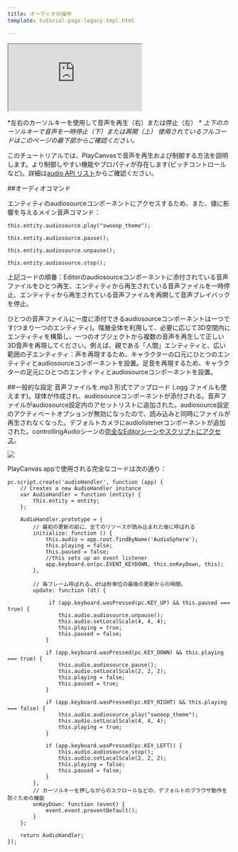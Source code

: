 ```yaml
---
title: オーディオの操作
template: tutorial-page-legacy.tmpl.html

---
```


<iframe src="http://apps.playcanvas.com/playcanvas/tutorials/controllingAudio?overlay=false"></iframe>

*左右のカーソルキーを使用して音声を再生（右）または停止（左） *
*上下のカーソルキーで音声を一時停止（下）または再開（上）*
*使用されているフルコードはこのページの最下部からご確認ください。*

このチュートリアルでは、PlayCanvasで音声を再生および制御する方法を説明します。より制御しやすい機能やプロパティが存在します(ピッチコントロールなど)。詳細は[audio API リスト][1]からご確認ください。

##オーディオコマンド

エンティティのaudiosourceコンポーネントにアクセスするため、また、値に影響を与えるメイン音声コマンド：

~~~javascript~~~
this.entity.audiosource.play("swooop_theme");

this.entity.audiosource.pause();

this.entity.audiosource.unpause();

this.entity.audiosource.stop();
~~~
上記コードの順番：Editorのaudiosourceコンポーネントに添付されている音声ファイルをひとつ再生、エンティティから再生されている音声ファイルを一時停止、エンティティから再生されている音声ファイルを再開して音声プレイバックを停止。

<div class="alert alert-warning">
ひとつの音声ファイルに一度に添付できるaudiosourceコンポーネントは一つです(つまり一つのエンティティ)。階層全体を利用して、必要に応じて3D空間内にエンティティを構築し、一つのオブジェクトから複数の音声を再生して正しい3D音声を再現してください。例えば、親である「人間」エンティティと、広い範囲の子エンティティ：声を再現するため、キャラクターの口元にひとつのエンティティとaudiosourceコンポーネントを設置。足音を再現するため、キャラクターの足元にひとつのエンティティとaudiosourceコンポーネントを設置。
</div>

##一般的な設定
音声ファイルを.mp3 形式でアップロード (.ogg ファイルも使えます)。球体が作成され、audiosourceコンポーネントが添付される。音声ファイルがaudiosource設定内のアセットリストに追加された。audiosource設定のアクティベートオプションが無効になったので、読み込みと同時にファイルが再生されなくなった。デフォルトカメラにaudiolistenerコンポーネントが追加された。controllingAudioシーンの[完全なEditorシーンやスクリプトにアクセス][2]。

<img src="/images/tutorials/audio/audiosource-settings.jpg" />

PlayCanvas appで使用される完全なコードは次の通り：

~~~javascript~~~
pc.script.create('audioHandler', function (app) {
    // Creates a new AudioHandler instance
    var AudioHandler = function (entity) {
        this.entity = entity;
    };

    AudioHandler.prototype = {
        // 最初の更新の前に、全てのリソースが読み込まれた後に呼ばれる
        initialize: function () {
            this.audio = app.root.findByName('AudioSphere');
            this.playing = false;
            this.paused = false;
            //this sets up an event listener
            app.keyboard.on(pc.EVENT_KEYDOWN, this.onKeyDown, this);
        },

        // 毎フレーム呼ばれる。dtは秒単位の最後の更新からの時間。
        update: function (dt) {

             if (app.keyboard.wasPressed(pc.KEY_UP) && this.paused === true) {
                this.audio.audiosource.unpause();
                this.audio.setLocalScale(4, 4, 4);
                this.playing = true;
                this.paused = false;
            }

            if (app.keyboard.wasPressed(pc.KEY_DOWN) && this.playing === true) {
                this.audio.audiosource.pause();
                this.audio.setLocalScale(2, 2, 2);
                this.playing = false;
                this.paused = true;
            }

            if (app.keyboard.wasPressed(pc.KEY_RIGHT) && this.playing === false) {
                this.audio.audiosource.play("swooop_theme");
                this.audio.setLocalScale(4, 4, 4);
                this.playing = true;
            }

            if (app.keyboard.wasPressed(pc.KEY_LEFT)) {
                this.audio.audiosource.stop();
                this.audio.setLocalScale(2, 2, 2);
                this.playing = false;
                this.paused = false;
            }
        },
        // カーソルキーを押しながらのスクロールなどの、デフォルトのブラウザ動作を防ぐための機能
        onKeyDown: function (event) {
            event.event.preventDefault();
        }
    };

    return AudioHandler;
});
~~~

[1]: /engine/api/stable/symbols/pc.AudioSourceComponent.html
[2]: https://playcanvas.com/project/186/overview/tutorials

